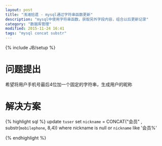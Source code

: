 ```yaml
---
layout: post
title: "浅滩拾遗 - mysql通过字符串函数更新"
description: "mysql中使用字符串函数，获取另外字段内容，组合以后更新记录"
category: "数据库管理"
modified: 2015-11-24 16:41
tags: "mysql concat substr"
---
```

{% include JB/setup %}
# 问题提出

希望将用户手机号最后4位加一个固定的字符串，生成用户的昵称

# 解决方案

{% highlight sql %}
update `tuser` set `nickname` =  CONCAT("会员" , substr(`mobilephone`, 8,4))  where nickname is null or `nickname` like '会员%'

{% endhighlight %}
